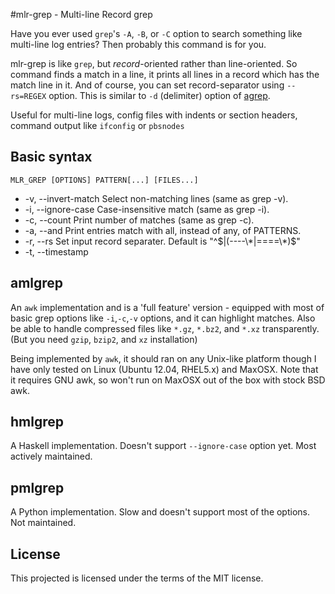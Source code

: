 #mlr-grep - Multi-line Record grep

Have you ever used `grep`'s  `-A`, `-B`, or `-C` option to search something like multi-line log entries? Then probably this command is for you.

mlr-grep is like `grep`, but _record_-oriented rather than line-oriented.
So command finds a match in a line, it prints all lines in a record which has the match line in it.
And of course, you can set record-separator using `--rs=REGEX` option.
This is similar to `-d` (delimiter) option of [agrep](http://www.tgries.de/agrep/agrephlp.html).

Useful for multi-line logs, config files with indents or section headers, command output like `ifconfig` or `pbsnodes`


## Basic syntax

`MLR_GREP [OPTIONS] PATTERN[...] [FILES...]`

* -v, --invert-match    Select non-matching lines (same as grep -v).
* -i, --ignore-case     Case-insensitive match (same as grep -i).
* -c, --count           Print number of matches (same as grep -c).
* -a, --and  Print entries match with all, instead of any, of PATTERNS.
* -r, --rs   Set input record separater. Default is "^$|(----\*|====\*)$"
* -t, --timestamp


## amlgrep
An `awk` implementation and is a 'full feature' version - equipped with most of basic grep options like `-i`,`-c`,`-v` options, and it can highlight matches. Also be able to handle compressed files like `*.gz`, `*.bz2`, and `*.xz` transparently. (But you need `gzip`, `bzip2`, and `xz` installation)

Being implemented by `awk`, it should ran on any Unix-like platform though I have only tested on Linux (Ubuntu 12.04, RHEL5.x) and MaxOSX. Note that it requires GNU awk, so won't run on MaxOSX out of the box with stock BSD awk.


## hmlgrep
A Haskell implementation. Doesn't support `--ignore-case` option yet.
Most actively maintained.


## pmlgrep
A Python implementation. Slow and doesn't support most of the options.
Not maintained.


## License
This projected is licensed under the terms of the MIT license.

